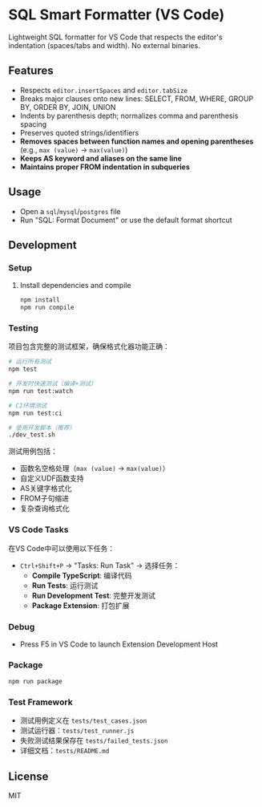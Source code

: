 # SQL Smart Formatter (VS Code)

Lightweight SQL formatter for VS Code that respects the editor's indentation (spaces/tabs and width). No external binaries.

## Features
- Respects `editor.insertSpaces` and `editor.tabSize`
- Breaks major clauses onto new lines: SELECT, FROM, WHERE, GROUP BY, ORDER BY, JOIN, UNION
- Indents by parenthesis depth; normalizes comma and parenthesis spacing
- Preserves quoted strings/identifiers
- **Removes spaces between function names and opening parentheses** (e.g., `max (value)` → `max(value)`)
- **Keeps AS keyword and aliases on the same line**
- **Maintains proper FROM indentation in subqueries**

## Usage
- Open a `sql`/`mysql`/`postgres` file
- Run "SQL: Format Document" or use the default format shortcut

## Development

### Setup
1. Install dependencies and compile
   ```bash
   npm install
   npm run compile
   ```

### Testing
项目包含完整的测试框架，确保格式化器功能正确：

```bash
# 运行所有测试
npm test

# 开发时快速测试（编译+测试）
npm run test:watch

# CI环境测试
npm run test:ci

# 使用开发脚本（推荐）
./dev_test.sh
```

测试用例包括：
- 函数名空格处理（`max (value)` → `max(value)`）
- 自定义UDF函数支持
- AS关键字格式化
- FROM子句缩进
- 复杂查询格式化

### VS Code Tasks
在VS Code中可以使用以下任务：
- `Ctrl+Shift+P` → "Tasks: Run Task" → 选择任务：
  - **Compile TypeScript**: 编译代码
  - **Run Tests**: 运行测试
  - **Run Development Test**: 完整开发测试
  - **Package Extension**: 打包扩展

### Debug
- Press F5 in VS Code to launch Extension Development Host

### Package
```bash
npm run package
```

### Test Framework
- 测试用例定义在 `tests/test_cases.json`
- 测试运行器：`tests/test_runner.js`
- 失败测试结果保存在 `tests/failed_tests.json`
- 详细文档：`tests/README.md`

## License
MIT
